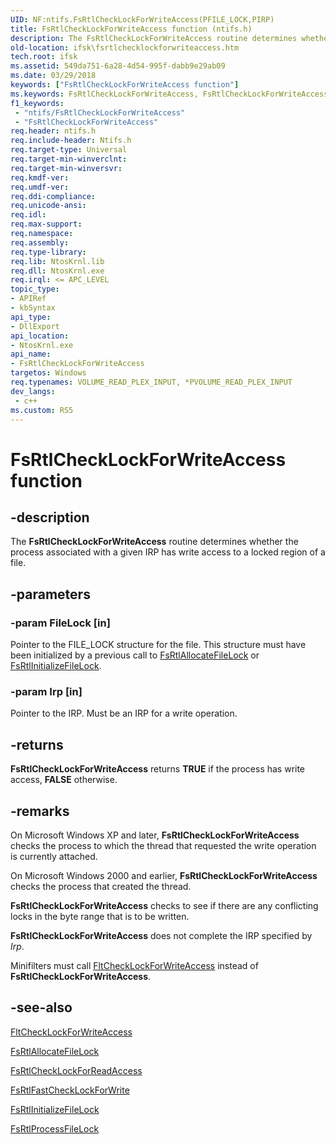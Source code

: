 ```yaml
---
UID: NF:ntifs.FsRtlCheckLockForWriteAccess(PFILE_LOCK,PIRP)
title: FsRtlCheckLockForWriteAccess function (ntifs.h)
description: The FsRtlCheckLockForWriteAccess routine determines whether the process associated with a given IRP has write access to a locked region of a file.
old-location: ifsk\fsrtlchecklockforwriteaccess.htm
tech.root: ifsk
ms.assetid: 549da751-6a28-4d54-995f-dabb9e29ab09
ms.date: 03/29/2018
keywords: ["FsRtlCheckLockForWriteAccess function"]
ms.keywords: FsRtlCheckLockForWriteAccess, FsRtlCheckLockForWriteAccess routine [Installable File System Drivers], fsrtlref_460451fb-37b9-4c7e-bf53-8d72c7e73a55.xml, ifsk.fsrtlchecklockforwriteaccess, ntifs/FsRtlCheckLockForWriteAccess
f1_keywords:
 - "ntifs/FsRtlCheckLockForWriteAccess"
 - "FsRtlCheckLockForWriteAccess"
req.header: ntifs.h
req.include-header: Ntifs.h
req.target-type: Universal
req.target-min-winverclnt:
req.target-min-winversvr:
req.kmdf-ver:
req.umdf-ver:
req.ddi-compliance:
req.unicode-ansi:
req.idl:
req.max-support:
req.namespace:
req.assembly:
req.type-library:
req.lib: NtosKrnl.lib
req.dll: NtosKrnl.exe
req.irql: <= APC_LEVEL
topic_type:
- APIRef
- kbSyntax
api_type:
- DllExport
api_location:
- NtosKrnl.exe
api_name:
- FsRtlCheckLockForWriteAccess
targetos: Windows
req.typenames: VOLUME_READ_PLEX_INPUT, *PVOLUME_READ_PLEX_INPUT
dev_langs:
 - c++
ms.custom: RS5
---
```


# FsRtlCheckLockForWriteAccess function


## -description


The <b>FsRtlCheckLockForWriteAccess</b> routine determines whether the process associated with a given IRP has write access to a locked region of a file.


## -parameters




### -param FileLock [in]

Pointer to the FILE_LOCK structure for the file. This structure must have been initialized by a previous call to <a href="https://docs.microsoft.com/windows-hardware/drivers/ddi/ntifs/nf-ntifs-_fsrtl_advanced_fcb_header-fsrtlallocatefilelock">FsRtlAllocateFileLock</a> or <a href="https://docs.microsoft.com/windows-hardware/drivers/ddi/ntifs/nf-ntifs-_fsrtl_advanced_fcb_header-fsrtlinitializefilelock">FsRtlInitializeFileLock</a>.


### -param Irp [in]

Pointer to the IRP. Must be an IRP for a write operation.


## -returns



<b>FsRtlCheckLockForWriteAccess</b> returns <b>TRUE</b> if the process has write access, <b>FALSE</b> otherwise.




## -remarks



On Microsoft Windows XP and later, <b>FsRtlCheckLockForWriteAccess</b> checks the process to which the thread that requested the write operation is currently attached.

On Microsoft Windows 2000 and earlier, <b>FsRtlCheckLockForWriteAccess</b> checks the process that created the thread.

<b>FsRtlCheckLockForWriteAccess</b> checks to see if there are any conflicting locks in the byte range that is to be written.

<b>FsRtlCheckLockForWriteAccess</b> does not complete the IRP specified by <i>Irp</i>.

Minifilters must call <a href="https://docs.microsoft.com/windows-hardware/drivers/ddi/fltkernel/nf-fltkernel-fltchecklockforwriteaccess">FltCheckLockForWriteAccess</a> instead of <b>FsRtlCheckLockForWriteAccess</b>.




## -see-also




<a href="https://docs.microsoft.com/windows-hardware/drivers/ddi/fltkernel/nf-fltkernel-fltchecklockforwriteaccess">FltCheckLockForWriteAccess</a>



<a href="https://docs.microsoft.com/windows-hardware/drivers/ddi/ntifs/nf-ntifs-_fsrtl_advanced_fcb_header-fsrtlallocatefilelock">FsRtlAllocateFileLock</a>



<a href="https://docs.microsoft.com/windows-hardware/drivers/ddi/ntifs/nf-ntifs-_fsrtl_advanced_fcb_header-fsrtlchecklockforreadaccess">FsRtlCheckLockForReadAccess</a>



<a href="https://docs.microsoft.com/windows-hardware/drivers/ddi/ntifs/nf-ntifs-_fsrtl_advanced_fcb_header-fsrtlfastchecklockforwrite">FsRtlFastCheckLockForWrite</a>



<a href="https://docs.microsoft.com/windows-hardware/drivers/ddi/ntifs/nf-ntifs-_fsrtl_advanced_fcb_header-fsrtlinitializefilelock">FsRtlInitializeFileLock</a>



<a href="https://docs.microsoft.com/windows-hardware/drivers/ddi/ntifs/nf-ntifs-_fsrtl_advanced_fcb_header-fsrtlprocessfilelock">FsRtlProcessFileLock</a>
 

 

